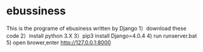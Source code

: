 # ebussiness
This is the programe of ebusiness written by Django
1）download these code
2）install python 3.X
3）pip3 install Django=4.0.4
4) run runserver.bat
5) open brower,enter http://127.0.0.1:8000
